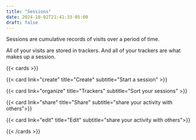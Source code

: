 ```yaml
---
title: "Sessions"
date: 2024-10-02T21:41:33-05:00
draft: false
---
```




Sessions are cumulative records of visits over a period of time.

All of your visits are stored in trackers. And all of your trackers are what makes up a session.

{{< cards  >}}

  {{< card link="create"  title="Create" subtitle="Start a session" >}}

  {{< card link="organize"  title="Trackers" subtitle="Sort your sessions" >}}

  {{< card link="share" title="Share" subtitle="share your activity with others">}}

  {{< card link="edit" title="Edit" subtitle="share your activity with others">}}


{{< /cards >}}